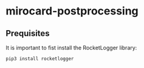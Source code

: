 # mirocard-postprocessing


## Prequisites

It is important to fist install the RocketLogger library:

```python
pip3 install rocketlogger
```
